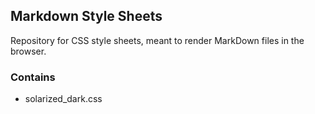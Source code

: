## Markdown Style Sheets

Repository for CSS style sheets, meant to render MarkDown files in the browser.

### Contains
* solarized_dark.css

